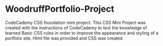 # WoodruffPortfolio-Project
CodeCademy CSS foundation mini project.
This CSS Mini Project was created with the instructions of CodeCademy to test the knowledge of learned Basic CSS rules in order to improve the appearance and styling of a portfolio site. Html file  was provided and CSS was created 
